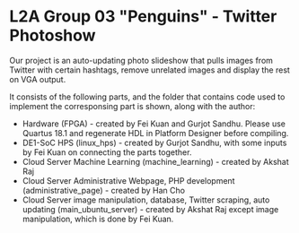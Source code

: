# L2A Group 03 "Penguins" - Twitter Photoshow
Our project is an auto-updating photo slideshow that pulls images from Twitter with certain hashtags, remove unrelated images and display the rest on VGA output.

It consists of the following parts, and the folder that contains code used to implement the corresponsing part is shown, along with the author:
 - Hardware (FPGA) - created by Fei Kuan and Gurjot Sandhu. Please use Quartus 18.1 and regenerate HDL in Platform Designer before compiling.
 - DE1-SoC HPS (linux_hps) - created by Gurjot Sandhu, with some inputs by Fei Kuan on connecting the parts together.
 - Cloud Server Machine Learning (machine_learning) - created by Akshat Raj
 - Cloud Server Administrative Webpage, PHP development (administrative_page) - created by Han Cho
 - Cloud Server image manipulation, database, Twitter scraping, auto updating (main_ubuntu_server) - created by Akshat Raj except image manipulation, which is done by Fei Kuan.
